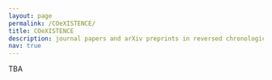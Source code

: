 ```yaml
---
layout: page
permalink: /COeXISTENCE/
title: COeXISTENCE
description: journal papers and arXiv preprints in reversed chronological order.
nav: true
---
```


TBA
